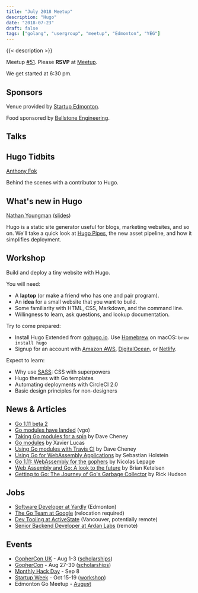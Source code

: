 ```yaml
---
title: "July 2018 Meetup"
description: "Hugo"
date: "2018-07-23"
draft: false
tags: ["golang", "usergroup", "meetup", "Edmonton", "YEG"]
---
```

{{< description >}}

Meetup [#51](https://github.com/edmontongo/presentations/issues/84). Please **RSVP** at [Meetup](https://www.meetup.com/startupedmonton/events/ddzwmnyxkbfc/).

We get started at 6:30 pm.

## Sponsors

Venue provided by [Startup Edmonton](https://www.startupedmonton.com/).

Food sponsored by [Bellstone Engineering](https://bellstone.ca/).

## Talks

## Hugo Tidbits

[Anthony Fok](https://github.com/anthonyfok)

Behind the scenes with a contributor to Hugo.

## What's new in Hugo

[Nathan Youngman](https://github.com/nathany) ([slides](https://talks.godoc.org/github.com/edmontongo/presentations/2018-07/pipes/pipes.slide#1))

Hugo is a static site generator useful for blogs, marketing websites, and so on. We'll take a quick look at [Hugo Pipes](https://gohugo.io/hugo-pipes/), the new asset pipeline, and how it simplifies deployment.

## Workshop

Build and deploy a tiny website with Hugo.

You will need:

- A **laptop** (or make a friend who has one and pair program).
- An **idea** for a small website that you want to build.
- Some familiarity with HTML, CSS, Markdown, and the command line.
- Willingness to learn, ask questions, and lookup documentation.

Try to come prepared:

- Install Hugo Extended from [gohugo.io](https://gohugo.io/). Use [Homebrew](https://brew.sh/) on macOS: `brew install hugo`
- Signup for an account with [Amazon AWS](https://aws.amazon.com/), [DigitalOcean](https://m.do.co/c/c0c37ebd590f), or [Netlify](https://www.netlify.com/).

Expect to learn:

- Why use [SASS](https://sass-lang.com/): CSS with superpowers
- Hugo themes with Go templates
- Automating deployments with CircleCI 2.0
- Basic design principles for non-designers

## News & Articles

- [Go 1.11 beta 2](https://tip.golang.org/doc/go1.11)
- [Go modules have landed](https://groups.google.com/forum/#!msg/golang-dev/a5PqQuBljF4/61QK4JdtBgAJ) (vgo)
- [Taking Go modules for a spin](https://dave.cheney.net/2018/07/14/taking-go-modules-for-a-spin) by Dave Cheney
- [Go modules](https://systemdump.io/posts/2018-07-22-go-modules) by Xavier Lucas
- [Using Go modules with Travis CI](https://dave.cheney.net/2018/07/16/using-go-modules-with-travis-ci) by Dave Cheney
- [Using Go for WebAssembly Applications](https://sebastian-holstein.de/post/2018-07-05-go-wasm-application/) by Sebastian Holstein
- [Go 1.11: WebAssembly for the gophers](https://medium.zenika.com/go-1-11-webassembly-for-the-gophers-ae4bb8b1ee03) by Nicolas Lepage
- [Web Assembly and Go: A look to the future](https://brianketelsen.com/web-assembly-and-go-a-look-to-the-future/) by Brian Ketelsen
- [Getting to Go: The Journey of Go's Garbage Collector](https://blog.golang.org/ismmkeynote) by Rick Hudson

## Jobs

- [Software Developer at Yardly](https://ca.indeed.com/viewjob?jk=75a11f7de5a75452&tk=1cibce909b852fq2) (Edmonton)
- [The Go Team at Google](https://go-jobs-at-goog.firebaseapp.com/) (relocation required)
- [Dev Tooling at ActiveState](http://www.welovegolang.com/jobs/sr-developer-dev-tooling-5649684605435904) (Vancouver, potentially remote)
- [Senior Backend Developer at Ardan Labs](https://www.ardanlabs.com/c/careers/) (remote)

## Events

- [GopherCon UK](https://www.gophercon.co.uk/schedule/) - Aug 1-3 ([scholarships](https://www.gophercon.co.uk/scholarships/))
- [GopherCon](https://www.gophercon.com/) - Aug 27-30 ([scholarships](https://womenwhogo.org/scholarships.html))
- [Monthly Hack Day](https://www.meetup.com/startupedmonton/events/251843374/) - Sep 8
- [Startup Week](https://www.edmontonstartupweek.com/) - Oct 15-19 ([workshop](https://github.com/edmontongo/presentations/issues/86))
- Edmonton Go Meetup - [August](/meetup/2018-09/)
